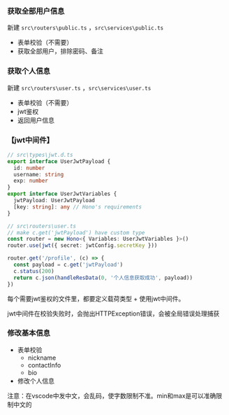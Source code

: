 ### 获取全部用户信息
新建 `src\routers\public.ts` ，`src\services\public.ts`

- 表单校验（不需要）
- 获取全部用户，排除密码、备注


### 获取个人信息
新建 `src\routers\user.ts` ，`src\services\user.ts`

- 表单校验（不需要）
- jwt鉴权
- 返回用户信息

### 【jwt中间件】
```ts
// src\types\jwt.d.ts
export interface UserJwtPayload {
  id: number
  username: string
  exp: number
}
export interface UserJwtVariables {
  jwtPayload: UserJwtPayload
  [key: string]: any // Hono's requirements
}

// src\routers\user.ts
// make c.get('jwtPayload') have custom type
const router = new Hono<{ Variables: UserJwtVariables }>()
router.use(jwt({ secret: jwtConfig.secretKey }))

router.get('/profile', (c) => {
  const payload = c.get('jwtPayload')
  c.status(200)
  return c.json(handleResData(0, '个人信息获取成功', payload))
})
```

每个需要jwt鉴权的文件里，都要定义载荷类型 + 使用jwt中间件。

jwt中间件在校验失败时，会抛出HTTPException错误，会被全局错误处理捕获


### 修改基本信息
- 表单校验
	- nickname
	- contactInfo
	- bio
- 修改个人信息

注意：在vscode中发中文，会乱码，使字数限制不准。min和max是可以准确限制中文的
